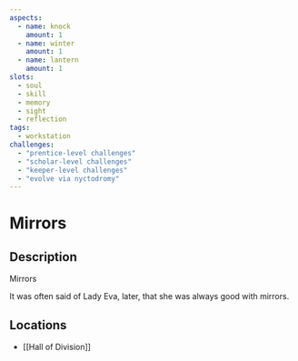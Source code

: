```yaml
---
aspects: 
  - name: knock
    amount: 1
  - name: winter
    amount: 1
  - name: lantern
    amount: 1
slots:
  - soul
  - skill
  - memory
  - sight
  - reflection
tags:
  - workstation
challenges:
  - "prentice-level challenges"
  - "scholar-level challenges"
  - "keeper-level challenges"
  - "evolve via nyctodromy"
---
```


# Mirrors

## Description
Mirrors

It was often said of Lady Eva, later, that she was always good with mirrors.
## Locations
- [[Hall of Division]]